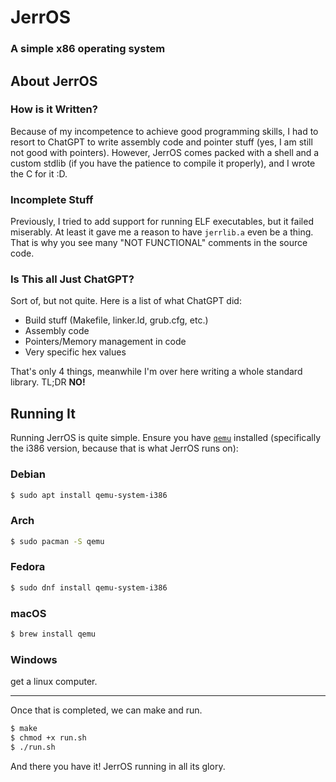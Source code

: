 # JerrOS 
### A simple x86 operating system
## About JerrOS
### How is it Written?
Because of my incompetence to achieve good programming skills, I had to resort to ChatGPT to write assembly code and pointer stuff (yes, I am still not good with pointers). However, JerrOS comes packed with a shell and a custom stdlib (if you have the patience to compile it properly), and I wrote the C for it :D. 
### Incomplete Stuff
Previously, I tried to add support for running ELF executables, but it failed miserably. At least it gave me a reason to have `jerrlib.a` even be a thing. That is why you see many "NOT FUNCTIONAL" comments in the source code.
### Is This all Just ChatGPT?
Sort of, but not quite. Here is a list of what ChatGPT did:
- Build stuff (Makefile, linker.ld, grub.cfg, etc.)
- Assembly code
- Pointers/Memory management in code
- Very specific hex values

That's only 4 things, meanwhile I'm over here writing a whole standard library. TL;DR **NO!**

## Running It

Running JerrOS is quite simple. Ensure you have [`qemu`](https://gitlab.com/qemu-project/qemu) installed (specifically the i386 version, because that is what JerrOS runs on):

### Debian
```bash
$ sudo apt install qemu-system-i386
```
### Arch
```bash
$ sudo pacman -S qemu
```
### Fedora
```bash
$ sudo dnf install qemu-system-i386
```
### macOS
```bash
$ brew install qemu
```
### Windows
get a linux computer.

--------------------
Once that is completed, we can make and run.
```bash
$ make
$ chmod +x run.sh
$ ./run.sh
```
And there you have it! JerrOS running in all its glory.